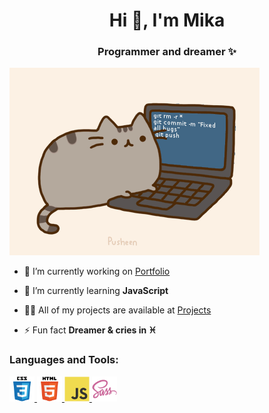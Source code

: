 <h1 align="center">Hi 👋, I'm Mika</h1>
<h3 align="center">Programmer and dreamer ✨</h3>

![Pusheen](https://raw.githubusercontent.com/fate0/fate0/master/artwork/pusheencode.gif)

- 🔭 I’m currently working on [Portfolio](https://mikayalandino.github.io/Portfolio-2.0/)

- 🌱 I’m currently learning **JavaScript**

- 👨‍💻 All of my projects are available at [Projects](https://github.com/Mikayalandino)

- ⚡ Fun fact **Dreamer & cries in ♓**


<h3 align="left">Languages and Tools:</h3>
<p align="left"> <a href="https://www.w3schools.com/css/" target="_blank"> <img src="https://raw.githubusercontent.com/devicons/devicon/master/icons/css3/css3-original-wordmark.svg" alt="css3" width="40" height="40"/> </a> <a href="https://www.w3.org/html/" target="_blank"> <img src="https://raw.githubusercontent.com/devicons/devicon/master/icons/html5/html5-original-wordmark.svg" alt="html5" width="40" height="40"/> </a> <a href="https://developer.mozilla.org/en-US/docs/Web/JavaScript" target="_blank"> <img src="https://raw.githubusercontent.com/devicons/devicon/master/icons/javascript/javascript-original.svg" alt="javascript" width="40" height="40"/> </a> <a href="https://sass-lang.com" target="_blank"> <img src="https://raw.githubusercontent.com/devicons/devicon/master/icons/sass/sass-original.svg" alt="sass" width="40" height="40"/> </a> </p>
